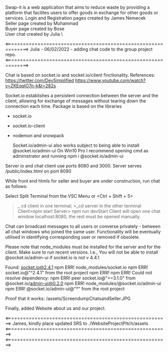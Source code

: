 Swap-it is a web application that aims to reduce waste by providing a platform that facilites users to offer goods in exchange for other goods or services.
Login and Registration pages created by James Nemecek \
Seller page created by Muhammad \
Buyer page created by Bose \
User chat created by Julia \

<==============================================================>
Julia - 06/02/2022 - adding chat code to the group project repo.
<==============================================================>

Chat is based on socket.io and socket.io/client finctionality.
References: https://twitter.com/DevSimplified
https://www.youtube.com/watch?v=ZKEqqIO7n-k&t=282s

Socket.io establishes a persistent connection between the server and the client,
allowing for exchange of messages without tearing down the connection each time.
Package is based on the libraries

- socket.io
- socket.io-client
- nodemon and snowpack

  Socket.io/admin-ui also works subject to being able to install @socket.io/admin-ui
  On Win10 Pro I recommend opening cmd as administrator and running npm i @socket.io/admin-ui

Server io and chat client use ports 8080 and 3000.
Server serves /public/index.html on port 8090

While front end htmls for seller and buyer are under construction,
run chat as follows:

Select Split Terminal from the VSC Menu or <Ctrl + Shift + 5>

> \_ cd client in one terminal; >\_cd server in the other terminal
> Client>npm start
> Server> npm run devStart
> Client will open one chat window localhost:8080, the rest must be opened manually.

Chat can broadcast messages to all users or converse privately - between all chat windows who joined the same user. Functionality will be eventually utilised in identifying corresponding user or removed if obsolete.

Please note that node_modules must be installed for the server and for the client. Make sure to run recent versions. I.e.,
You will not be able to install @socket.io/admin-ui if socket.io is not v 4.4.1

Found: socket.io@2.4.1
npm ERR! node_modules/socket.io
npm ERR! socket.io@"^2.4.1" from the root project
npm ERR!
npm ERR! Could not resolve dependency:
npm ERR! peer socket.io@">=3.1.0" from @socket.io/admin-ui@0.2.0
npm ERR! node_modules/@socket.io/admin-ui
npm ERR! @socket.io/admin-ui@"\*" from the root project

Proof that it works:
/assets/ScreendumpChatsandSeller.JPG

Finally, added Website about us and our project.

<========================================================>
James, kindly place updated SRS to ./WebsiteProjectPitch/assets
<========================================================>
<========================================================>
